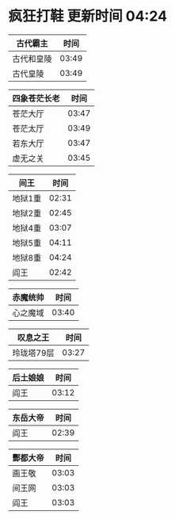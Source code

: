 # 疯狂打鞋 更新时间 04:24

| 古代霸主   | 时间    |
|--------|-------|
| 古代和皇陵 | 03:49 |
| 古代皇陵 | 03:49 |

| 四象苍茫长老   | 时间    |
|--------|-------|
| 苍茫大厅 | 03:47 |
| 苍茫太厅 | 03:49 |
| 若东大厅 | 03:47 |
| 虚无之关 | 03:45 |

| 间王   | 时间    |
|--------|-------|
| 地狱1重 | 02:31 |
| 地狱2重 | 02:45 |
| 地狱4重 | 03:07 |
| 地狱5重 | 04:11 |
| 地狱8重 | 04:24 |
| 阎王 | 02:42 |

| 赤魔统帅   | 时间    |
|--------|-------|
| 心之魔域 | 03:40 |

| 叹息之王   | 时间    |
|--------|-------|
| 玲珑塔79层 | 03:27 |

| 后土娘娘   | 时间    |
|--------|-------|
| 阎王 | 03:12 |

| 东岳大帝   | 时间    |
|--------|-------|
| 阎王 | 02:39 |

| 酆都大帝   | 时间    |
|--------|-------|
| 画王敬 | 03:03 |
| 间王网 | 03:03 |
| 阎王 | 03:03 |